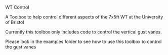 WT Control

A Toolbox to help control different aspects of the 7x5ft WT at the University of Bristol

Currently this toolbox only includes code to control the vertical gust vanes.


Please look in the examples folder to see how to use this toolbox to control the gust vanes
